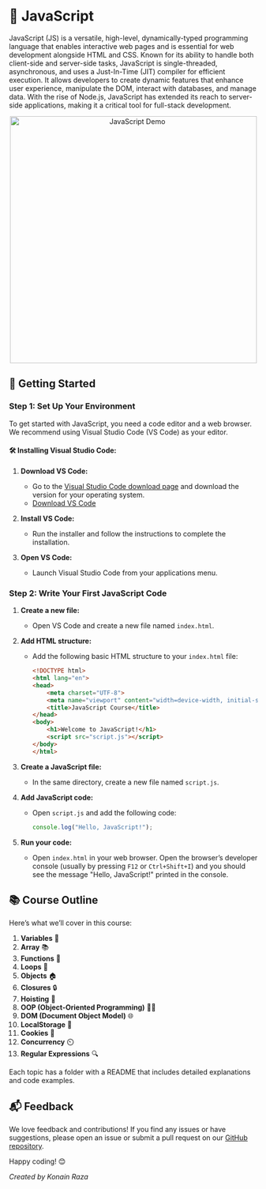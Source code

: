 # 💛 JavaScript

JavaScript (JS) is a versatile, high-level, dynamically-typed programming language that enables interactive web pages and is essential for web development alongside HTML and CSS. Known for its ability to handle both client-side and server-side tasks, JavaScript is single-threaded, asynchronous, and uses a Just-In-Time (JIT) compiler for efficient execution. It allows developers to create dynamic features that enhance user experience, manipulate the DOM, interact with databases, and manage data. With the rise of Node.js, JavaScript has extended its reach to server-side applications, making it a critical tool for full-stack development.

<p align="center" >
  <img src="https://media.licdn.com/dms/image/D4D12AQF7lMBGIwHUCw/article-inline_image-shrink_1000_1488/0/1680955326122?e=1726099200&v=beta&t=pBnIGeW-Bcu4UoqOpYoWszL1u9dWkW5ilnAaAQ_Hz2E" alt="JavaScript Demo" width="500">
</p>

## 🔧 Getting Started

### Step 1: Set Up Your Environment

To get started with JavaScript, you need a code editor and a web browser. We recommend using Visual Studio Code (VS Code) as your editor.

#### 🛠️ Installing Visual Studio Code:

1. **Download VS Code:**
   - Go to the [Visual Studio Code download page](https://code.visualstudio.com/download) and download the version for your operating system.
   - [Download VS Code](https://code.visualstudio.com/docs/?dv=win64user)

2. **Install VS Code:**
   - Run the installer and follow the instructions to complete the installation.

3. **Open VS Code:**
   - Launch Visual Studio Code from your applications menu.

### Step 2: Write Your First JavaScript Code

1. **Create a new file:**
   - Open VS Code and create a new file named `index.html`.

2. **Add HTML structure:**
   - Add the following basic HTML structure to your `index.html` file:
     ```html
     <!DOCTYPE html>
     <html lang="en">
     <head>
         <meta charset="UTF-8">
         <meta name="viewport" content="width=device-width, initial-scale=1.0">
         <title>JavaScript Course</title>
     </head>
     <body>
         <h1>Welcome to JavaScript!</h1>
         <script src="script.js"></script>
     </body>
     </html>
     ```

3. **Create a JavaScript file:**
   - In the same directory, create a new file named `script.js`.

4. **Add JavaScript code:**
   - Open `script.js` and add the following code:
     ```javascript
     console.log("Hello, JavaScript!");
     ```

5. **Run your code:**
   - Open `index.html` in your web browser. Open the browser’s developer console (usually by pressing `F12` or `Ctrl+Shift+I`) and you should see the message "Hello, JavaScript!" printed in the console.

## 📚 Course Outline

Here’s what we’ll cover in this course:

1. **Variables** 📝
2. **Array** 📚
3. **Functions** 🔧
4. **Loops** 🔄
5. **Objects** 🏠
6. **Closures** 🔒
7. **Hoisting** 🚀
8. **OOP (Object-Oriented Programming)** 👩‍💻
9. **DOM (Document Object Model)** 🌐
10. **LocalStorage** 💾
11. **Cookies** 🍪
12. **Concurrency** ⏲️
13. **Regular Expressions** 🔍

Each topic has a folder with a README that includes detailed explanations and code examples.

## 📬 Feedback

We love feedback and contributions! If you find any issues or have suggestions, please open an issue or submit a pull request on our [GitHub repository](https://github.com/Konain-Raza/javascript-course).

Happy coding! 😊

*Created by Konain Raza*
